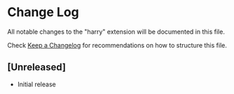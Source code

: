 # Change Log
All notable changes to the "harry" extension will be documented in this file.

Check [Keep a Changelog](http://keepachangelog.com/) for recommendations on how to structure this file.

## [Unreleased]
- Initial release